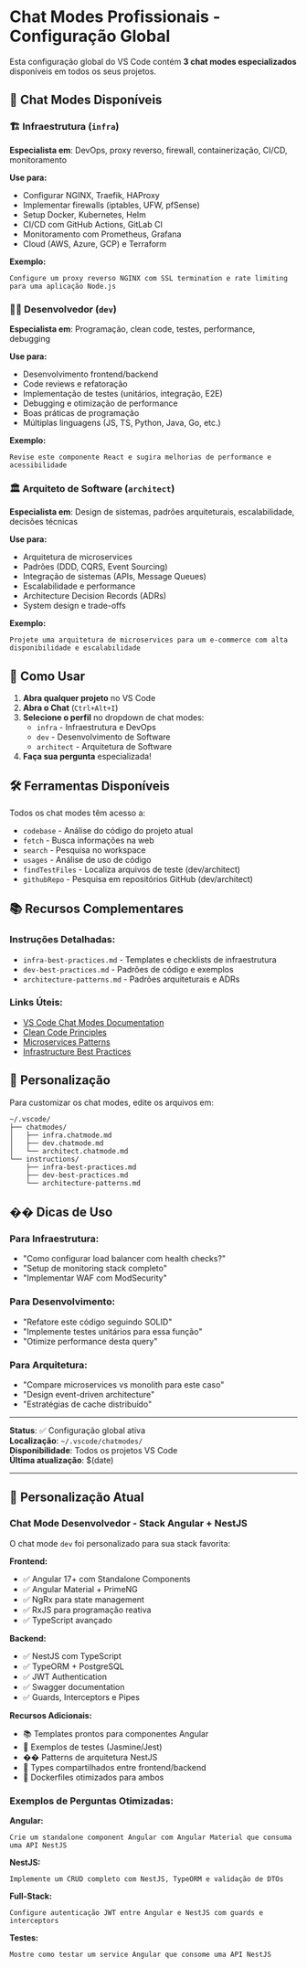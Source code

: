 # Chat Modes Profissionais - Configuração Global

Esta configuração global do VS Code contém **3 chat modes especializados** disponíveis em todos os seus projetos.

## 🎯 **Chat Modes Disponíveis**

### 🏗️ **Infraestrutura** (`infra`)
**Especialista em**: DevOps, proxy reverso, firewall, containerização, CI/CD, monitoramento

**Use para:**
- Configurar NGINX, Traefik, HAProxy
- Implementar firewalls (iptables, UFW, pfSense)
- Setup Docker, Kubernetes, Helm
- CI/CD com GitHub Actions, GitLab CI
- Monitoramento com Prometheus, Grafana
- Cloud (AWS, Azure, GCP) e Terraform

**Exemplo:**
```
Configure um proxy reverso NGINX com SSL termination e rate limiting para uma aplicação Node.js
```

### 👨‍💻 **Desenvolvedor** (`dev`)
**Especialista em**: Programação, clean code, testes, performance, debugging

**Use para:**
- Desenvolvimento frontend/backend
- Code reviews e refatoração
- Implementação de testes (unitários, integração, E2E)
- Debugging e otimização de performance
- Boas práticas de programação
- Múltiplas linguagens (JS, TS, Python, Java, Go, etc.)

**Exemplo:**
```
Revise este componente React e sugira melhorias de performance e acessibilidade
```

### 🏛️ **Arquiteto de Software** (`architect`)
**Especialista em**: Design de sistemas, padrões arquiteturais, escalabilidade, decisões técnicas

**Use para:**
- Arquitetura de microservices
- Padrões (DDD, CQRS, Event Sourcing)
- Integração de sistemas (APIs, Message Queues)
- Escalabilidade e performance
- Architecture Decision Records (ADRs)
- System design e trade-offs

**Exemplo:**
```
Projete uma arquitetura de microservices para um e-commerce com alta disponibilidade e escalabilidade
```

## 🚀 **Como Usar**

1. **Abra qualquer projeto** no VS Code
2. **Abra o Chat** (`Ctrl+Alt+I`)
3. **Selecione o perfil** no dropdown de chat modes:
   - `infra` - Infraestrutura e DevOps
   - `dev` - Desenvolvimento de Software  
   - `architect` - Arquitetura de Software
4. **Faça sua pergunta** especializada!

## 🛠️ **Ferramentas Disponíveis**

Todos os chat modes têm acesso a:
- `codebase` - Análise do código do projeto atual
- `fetch` - Busca informações na web
- `search` - Pesquisa no workspace
- `usages` - Análise de uso de código
- `findTestFiles` - Localiza arquivos de teste (dev/architect)
- `githubRepo` - Pesquisa em repositórios GitHub (dev/architect)

## 📚 **Recursos Complementares**

### Instruções Detalhadas:
- `infra-best-practices.md` - Templates e checklists de infraestrutura
- `dev-best-practices.md` - Padrões de código e exemplos
- `architecture-patterns.md` - Padrões arquiteturais e ADRs

### Links Úteis:
- [VS Code Chat Modes Documentation](https://code.visualstudio.com/docs/copilot/chat/chat-modes)
- [Clean Code Principles](https://blog.cleancoder.com/uncle-bob/2020/10/18/Solid-Relevance.html)
- [Microservices Patterns](https://microservices.io/patterns/)
- [Infrastructure Best Practices](https://12factor.net/)

## 🔧 **Personalização**

Para customizar os chat modes, edite os arquivos em:
```
~/.vscode/
├── chatmodes/
│   ├── infra.chatmode.md
│   ├── dev.chatmode.md
│   └── architect.chatmode.md
└── instructions/
    ├── infra-best-practices.md
    ├── dev-best-practices.md
    └── architecture-patterns.md
```

## �� **Dicas de Uso**

### Para Infraestrutura:
- "Como configurar load balancer com health checks?"
- "Setup de monitoring stack completo"
- "Implementar WAF com ModSecurity"

### Para Desenvolvimento:
- "Refatore este código seguindo SOLID"
- "Implemente testes unitários para essa função"
- "Otimize performance desta query"

### Para Arquitetura:
- "Compare microservices vs monolith para este caso"
- "Design event-driven architecture"
- "Estratégias de cache distribuído"

---

**Status**: ✅ Configuração global ativa  
**Localização**: `~/.vscode/chatmodes/`  
**Disponibilidade**: Todos os projetos VS Code  
**Última atualização**: $(date)

---

## 🎨 **Personalização Atual**

### Chat Mode Desenvolvedor - Stack Angular + NestJS
O chat mode `dev` foi personalizado para sua stack favorita:

**Frontend:**
- ✅ Angular 17+ com Standalone Components
- ✅ Angular Material + PrimeNG
- ✅ NgRx para state management
- ✅ RxJS para programação reativa
- ✅ TypeScript avançado

**Backend:**
- ✅ NestJS com TypeScript
- ✅ TypeORM + PostgreSQL
- ✅ JWT Authentication
- ✅ Swagger documentation
- ✅ Guards, Interceptors e Pipes

**Recursos Adicionais:**
- 📚 Templates prontos para componentes Angular
- 🧪 Exemplos de testes (Jasmine/Jest)
- ��️ Patterns de arquitetura NestJS
- 🔄 Types compartilhados entre frontend/backend
- 🐳 Dockerfiles otimizados para ambos

### Exemplos de Perguntas Otimizadas:

**Angular:**
```
Crie um standalone component Angular com Angular Material que consuma uma API NestJS
```

**NestJS:**
```
Implemente um CRUD completo com NestJS, TypeORM e validação de DTOs
```

**Full-Stack:**
```
Configure autenticação JWT entre Angular e NestJS com guards e interceptors
```

**Testes:**
```
Mostre como testar um service Angular que consome uma API NestJS
```
